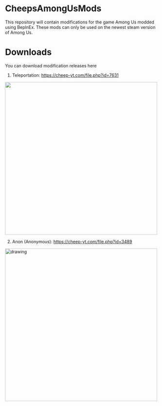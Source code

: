 

# CheepsAmongUsMods
This repository will contain modifications for the game Among Us modded using BepInEx.
These mods can only be used on the newest steam version of Among Us. 

# Downloads
You can download modification releases here
 1. Teleportation: https://cheep-yt.com/file.php?id=7631
<img src="https://cheep-yt.com/files/7631/images/hd_02.png" width="500"/>

 2. Anon (Anonymous): https://cheep-yt.com/file.php?id=3489
<img src="https://cheep-yt.com/files/3489/images/hd_01.png" alt="drawing" width="500"/>
